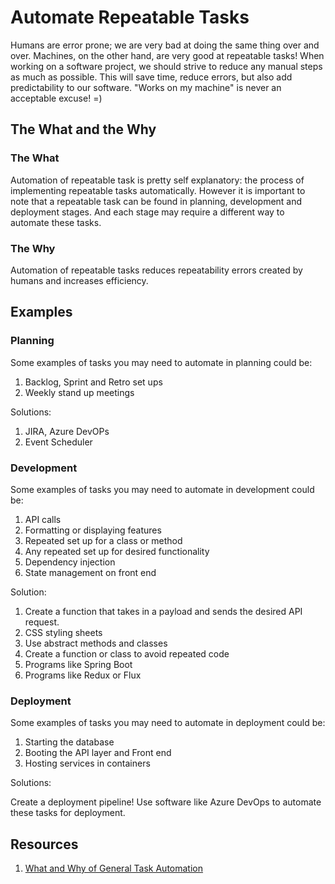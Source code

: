 # Automate Repeatable Tasks

Humans are error prone; we are very bad at doing the same thing over and over. Machines, on the other hand, are very good at repeatable tasks! When working on a software project, we should strive to reduce any manual steps as much as possible. This will save time, reduce errors, but also add predictability to our software. "Works on my machine" is never an acceptable excuse! =)

## The What and the Why

### The What

Automation of repeatable task is pretty self explanatory: the process of implementing repeatable tasks automatically. However it is important to note that a repeatable task can be found in planning, development and deployment stages. And each stage may require a different way to automate these tasks.

### The Why

Automation of repeatable tasks reduces repeatability errors created by humans and increases efficiency.

## Examples

### Planning

Some examples of tasks you may need to automate in planning could be:

1. Backlog, Sprint and Retro set ups
2. Weekly stand up meetings

Solutions:

1. JIRA, Azure DevOPs
2. Event Scheduler

### Development

Some examples of tasks you may need to automate in development could be:

1. API calls
2. Formatting or displaying features
3. Repeated set up for a class or method
4. Any repeated set up for desired functionality
5. Dependency injection
6. State management on front end

Solution:

1. Create a function that takes in a payload and sends the desired API request.
2. CSS styling sheets
3. Use abstract methods and classes
4. Create a function or class to avoid repeated code
5. Programs like Spring Boot
6. Programs like Redux or Flux

### Deployment

Some examples of tasks you may need to automate in deployment could be:

1. Starting the database
2. Booting the API layer and Front end
3. Hosting services in containers

Solutions:

Create a deployment pipeline! Use software like Azure DevOps to automate these tasks for deployment.

## Resources

1. [What and Why of General Task Automation](https://dzone.com/articles/task-automation-for-professionals-in-2021)
